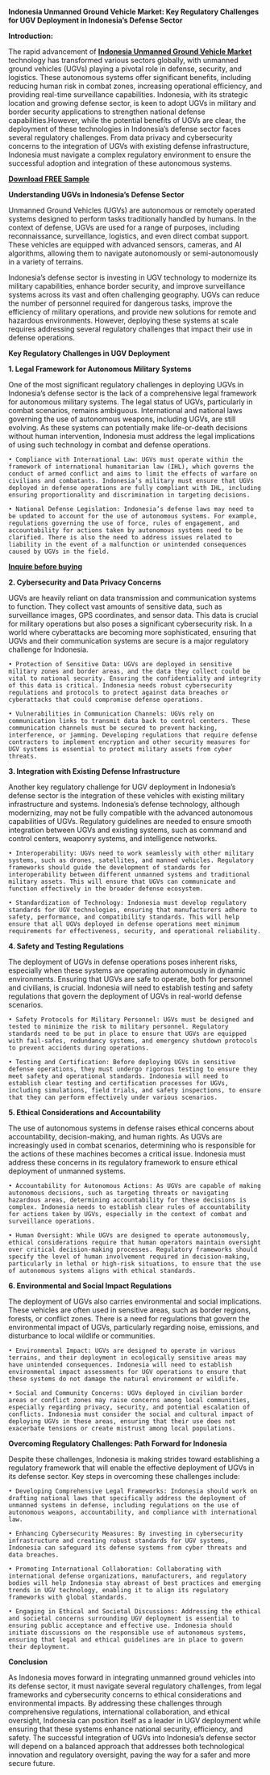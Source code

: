 **Indonesia Unmanned Ground Vehicle Market: Key Regulatory Challenges for UGV Deployment in Indonesia’s Defense Sector**

**Introduction:**

The rapid advancement of **[Indonesia Unmanned Ground Vehicle Market](https://www.nextmsc.com/report/indonesia-unmanned-ground-vehicle-market)**  technology has transformed various sectors globally, with unmanned ground vehicles (UGVs) playing a pivotal role in defense, security, and logistics. These autonomous systems offer significant benefits, including reducing human risk in combat zones, increasing operational efficiency, and providing real-time surveillance capabilities. Indonesia, with its strategic location and growing defense sector, is keen to adopt UGVs in military and border security applications to strengthen national defense capabilities.However, while the potential benefits of UGVs are clear, the deployment of these technologies in Indonesia’s defense sector faces several regulatory challenges. From data privacy and cybersecurity concerns to the integration of UGVs with existing defense infrastructure, Indonesia must navigate a complex regulatory environment to ensure the successful adoption and integration of these autonomous systems.

**[Download FREE Sample](https://www.nextmsc.com/indonesia-unmanned-ground-vehicle-market/request-sample)**

**Understanding UGVs in Indonesia’s Defense Sector**

Unmanned Ground Vehicles (UGVs) are autonomous or remotely operated systems designed to perform tasks traditionally handled by humans. In the context of defense, UGVs are used for a range of purposes, including reconnaissance, surveillance, logistics, and even direct combat support. These vehicles are equipped with advanced sensors, cameras, and AI algorithms, allowing them to navigate autonomously or semi-autonomously in a variety of terrains.

Indonesia’s defense sector is investing in UGV technology to modernize its military capabilities, enhance border security, and improve surveillance systems across its vast and often challenging geography. UGVs can reduce the number of personnel required for dangerous tasks, improve the efficiency of military operations, and provide new solutions for remote and hazardous environments. However, deploying these systems at scale requires addressing several regulatory challenges that impact their use in defense operations.

**Key Regulatory Challenges in UGV Deployment**

**1. Legal Framework for Autonomous Military Systems**

One of the most significant regulatory challenges in deploying UGVs in Indonesia’s defense sector is the lack of a comprehensive legal framework for autonomous military systems. The legal status of UGVs, particularly in combat scenarios, remains ambiguous. International and national laws governing the use of autonomous weapons, including UGVs, are still evolving. As these systems can potentially make life-or-death decisions without human intervention, Indonesia must address the legal implications of using such technology in combat and defense operations.

    • Compliance with International Law: UGVs must operate within the framework of international humanitarian law (IHL), which governs the conduct of armed conflict and aims to limit the effects of warfare on civilians and combatants. Indonesia’s military must ensure that UGVs deployed in defense operations are fully compliant with IHL, including ensuring proportionality and discrimination in targeting decisions.
    
    • National Defense Legislation: Indonesia’s defense laws may need to be updated to account for the use of autonomous systems. For example, regulations governing the use of force, rules of engagement, and accountability for actions taken by autonomous systems need to be clarified. There is also the need to address issues related to liability in the event of a malfunction or unintended consequences caused by UGVs in the field.
    
**[Inquire before buying](https://www.nextmsc.com/indonesia-unmanned-ground-vehicle-market/inquire-before-buying)**

**2. Cybersecurity and Data Privacy Concerns**

UGVs are heavily reliant on data transmission and communication systems to function. They collect vast amounts of sensitive data, such as surveillance images, GPS coordinates, and sensor data. This data is crucial for military operations but also poses a significant cybersecurity risk. In a world where cyberattacks are becoming more sophisticated, ensuring that UGVs and their communication systems are secure is a major regulatory challenge for Indonesia.

    • Protection of Sensitive Data: UGVs are deployed in sensitive military zones and border areas, and the data they collect could be vital to national security. Ensuring the confidentiality and integrity of this data is critical. Indonesia needs robust cybersecurity regulations and protocols to protect against data breaches or cyberattacks that could compromise defense operations.
    
    • Vulnerabilities in Communication Channels: UGVs rely on communication links to transmit data back to control centers. These communication channels must be secured to prevent hacking, interference, or jamming. Developing regulations that require defense contractors to implement encryption and other security measures for UGV systems is essential to protect military assets from cyber threats.
    
**3. Integration with Existing Defense Infrastructure**

Another key regulatory challenge for UGV deployment in Indonesia’s defense sector is the integration of these vehicles with existing military infrastructure and systems. Indonesia’s defense technology, although modernizing, may not be fully compatible with the advanced autonomous capabilities of UGVs. Regulatory guidelines are needed to ensure smooth integration between UGVs and existing systems, such as command and control centers, weaponry systems, and intelligence networks.

    • Interoperability: UGVs need to work seamlessly with other military systems, such as drones, satellites, and manned vehicles. Regulatory frameworks should guide the development of standards for interoperability between different unmanned systems and traditional military assets. This will ensure that UGVs can communicate and function effectively in the broader defense ecosystem.
    
    • Standardization of Technology: Indonesia must develop regulatory standards for UGV technologies, ensuring that manufacturers adhere to safety, performance, and compatibility standards. This will help ensure that all UGVs deployed in defense operations meet minimum requirements for effectiveness, security, and operational reliability.
    
**4. Safety and Testing Regulations**

The deployment of UGVs in defense operations poses inherent risks, especially when these systems are operating autonomously in dynamic environments. Ensuring that UGVs are safe to operate, both for personnel and civilians, is crucial. Indonesia will need to establish testing and safety regulations that govern the deployment of UGVs in real-world defense scenarios.

    • Safety Protocols for Military Personnel: UGVs must be designed and tested to minimize the risk to military personnel. Regulatory standards need to be put in place to ensure that UGVs are equipped with fail-safes, redundancy systems, and emergency shutdown protocols to prevent accidents during operations.
    
    • Testing and Certification: Before deploying UGVs in sensitive defense operations, they must undergo rigorous testing to ensure they meet safety and operational standards. Indonesia will need to establish clear testing and certification processes for UGVs, including simulations, field trials, and safety inspections, to ensure that they can perform effectively under various scenarios.
    
**5. Ethical Considerations and Accountability**

The use of autonomous systems in defense raises ethical concerns about accountability, decision-making, and human rights. As UGVs are increasingly used in combat scenarios, determining who is responsible for the actions of these machines becomes a critical issue. Indonesia must address these concerns in its regulatory framework to ensure ethical deployment of unmanned systems.

    • Accountability for Autonomous Actions: As UGVs are capable of making autonomous decisions, such as targeting threats or navigating hazardous areas, determining accountability for these decisions is complex. Indonesia needs to establish clear rules of accountability for actions taken by UGVs, especially in the context of combat and surveillance operations.
    
    • Human Oversight: While UGVs are designed to operate autonomously, ethical considerations require that human operators maintain oversight over critical decision-making processes. Regulatory frameworks should specify the level of human involvement required in decision-making, particularly in lethal or high-risk situations, to ensure that the use of autonomous systems aligns with ethical standards.
    
**6. Environmental and Social Impact Regulations**

The deployment of UGVs also carries environmental and social implications. These vehicles are often used in sensitive areas, such as border regions, forests, or conflict zones. There is a need for regulations that govern the environmental impact of UGVs, particularly regarding noise, emissions, and disturbance to local wildlife or communities.

    • Environmental Impact: UGVs are designed to operate in various terrains, and their deployment in ecologically sensitive areas may have unintended consequences. Indonesia will need to establish environmental impact assessments for UGV operations to ensure that these systems do not damage the natural environment or wildlife.
    
    • Social and Community Concerns: UGVs deployed in civilian border areas or conflict zones may raise concerns among local communities, especially regarding privacy, security, and potential escalation of conflicts. Indonesia must consider the social and cultural impact of deploying UGVs in these areas, ensuring that their use does not exacerbate tensions or create mistrust among local populations.

**Overcoming Regulatory Challenges: Path Forward for Indonesia**

Despite these challenges, Indonesia is making strides toward establishing a regulatory framework that will enable the effective deployment of UGVs in its defense sector. Key steps in overcoming these challenges include:

    • Developing Comprehensive Legal Frameworks: Indonesia should work on drafting national laws that specifically address the deployment of unmanned systems in defense, including regulations on the use of autonomous weapons, accountability, and compliance with international law.
    
    • Enhancing Cybersecurity Measures: By investing in cybersecurity infrastructure and creating robust standards for UGV systems, Indonesia can safeguard its defense systems from cyber threats and data breaches.
    
    • Promoting International Collaboration: Collaborating with international defense organizations, manufacturers, and regulatory bodies will help Indonesia stay abreast of best practices and emerging trends in UGV technology, enabling it to align its regulatory frameworks with global standards.
    
    • Engaging in Ethical and Societal Discussions: Addressing the ethical and societal concerns surrounding UGV deployment is essential to ensuring public acceptance and effective use. Indonesia should initiate discussions on the responsible use of autonomous systems, ensuring that legal and ethical guidelines are in place to govern their deployment.
    
**Conclusion**

As Indonesia moves forward in integrating unmanned ground vehicles into its defense sector, it must navigate several regulatory challenges, from legal frameworks and cybersecurity concerns to ethical considerations and environmental impacts. By addressing these challenges through comprehensive regulations, international collaboration, and ethical oversight, Indonesia can position itself as a leader in UGV deployment while ensuring that these systems enhance national security, efficiency, and safety. The successful integration of UGVs into Indonesia’s defense sector will depend on a balanced approach that addresses both technological innovation and regulatory oversight, paving the way for a safer and more secure future.


